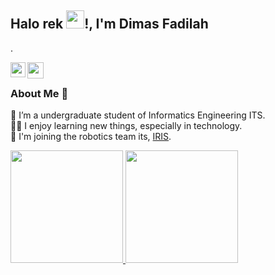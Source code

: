 ## Halo rek <img src="https://github.com/TheDudeThatCode/TheDudeThatCode/blob/master/Assets/Hi.gif" width="29px">!, I'm Dimas Fadilah
. 

<!--
**isupersky/isupersky** is a ✨ _special_ ✨ repository because its `README.md` (this file) appears on your GitHub profile.

Here are some ideas to get you started:

- 🔭 I’m currently working on ...
- 🌱 I’m currently learning ...
- 👯 I’m looking to collaborate on ...
- 🤔 I’m looking for help with ...
- 💬 Ask me about ...
- 📫 How to reach me: ...
- 😄 Pronouns: ...
- ⚡ Fun fact: ...
-->

<a href="https://www.linkedin.com/in/akbar-dimas-fadilah/">
  <img align="left" width="24px" src="https://cdn.jsdelivr.net/npm/simple-icons@v3/icons/linkedin.svg"  />
</a>
<a href="https://instagram.com/akbardimasfadilah">
  <img align="left" width="26px" src="https://cdn.jsdelivr.net/npm/simple-icons@v3/icons/instagram.svg" />
</a>
<br />

### About Me 🚀
🌱 I’m a undergraduate student of Informatics Engineering ITS. </br>
👨‍💻 I enjoy learning new things, especially in technology. </br>
🤖 I'm joining the robotics team its, [IRIS](https://iris.its.ac.id/). </br>

<p align="left">
<a href="https://github.com/dimss113">
  <img height="180em" src="https://github-readme-stats-eight-theta.vercel.app/api?username=dimss113&show_icons=true&include_all_commits=true&count_private=true"/>
  <img height="180em" src="https://github-readme-stats-eight-theta.vercel.app/api/top-langs/?username=azharanas17&layout=compact&langs_count=8"/>
</a>
</p>
